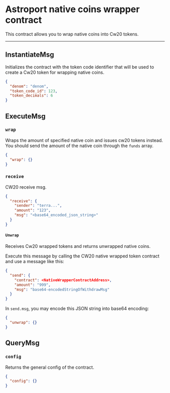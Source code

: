 # Astroport native coins wrapper contract

This contract allows you to wrap native coins into Cw20 tokens.

---

## InstantiateMsg

Initializes the contract with the token code identifier that will be used to create a Cw20 token for wrapping native coins.

```json
{
  "denom": "denom",
  "token_code_id": 123,
  "token_decimals": 6
}
```

## ExecuteMsg

### `wrap`

Wraps the amount of specified native coin and issues cw20 tokens instead.
You should send the amount of the native coin through the `funds` array.

```json
{
  "wrap": {}
}
```

### `receive`

CW20 receive msg.

```json
{
  "receive": {
    "sender": "terra...",
    "amount": "123",
    "msg": "<base64_encoded_json_string>"
  }
}
```

#### `Unwrap`

Receives Cw20 wrapped tokens and returns unwrapped native coins.

Execute this message by calling the CW20 native wrapped token contract and use a message like this:
```json
{
  "send": {
    "contract": <NativeWrapperContractAddress>,
    "amount": "999",
    "msg": "base64-encodedStringOfWithdrawMsg"
  }
}
```

In `send.msg`, you may encode this JSON string into base64 encoding:
```json
{
  "unwrap": {}
}
```

## QueryMsg

### `config`

Returns the general config of the contract.

```json
{
  "config": {}
}
```
